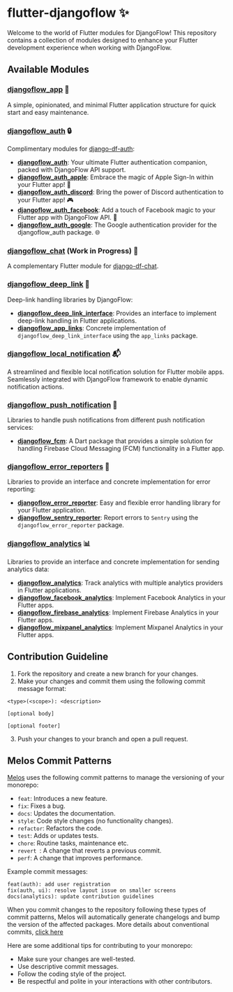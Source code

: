 # flutter-djangoflow ✨

Welcome to the world of Flutter modules for DjangoFlow! This repository contains a collection of modules designed to enhance your Flutter development experience when working with DjangoFlow.

## Available Modules

### [djangoflow_app](https://github.com/djangoflow/flutter-djangoflow/tree/main/packages/djangoflow_app) 📱

A simple, opinionated, and minimal Flutter application structure for quick start and easy maintenance.

### [djangoflow_auth](https://github.com/djangoflow/flutter-djangoflow/tree/main/packages/djangoflow_auth) 🔒

Complimentary modules for [django-df-auth](https://github.com/djangoflow/django-df-auth):

- **[djangoflow_auth](https://github.com/djangoflow/flutter-djangoflow/tree/main/packages/djangoflow_auth/djangoflow_auth)**: Your ultimate Flutter authentication companion, packed with DjangoFlow API support.
- **[djangoflow_auth_apple](https://github.com/djangoflow/flutter-djangoflow/tree/main/packages/djangoflow_auth/djangoflow_auth_apple)**: Embrace the magic of Apple Sign-In within your Flutter app! 🍏
- **[djangoflow_auth_discord](https://github.com/djangoflow/flutter-djangoflow/tree/main/packages/djangoflow_auth/djangoflow_auth_discord)**: Bring the power of Discord authentication to your Flutter app! 🎮
- **[djangoflow_auth_facebook](https://github.com/djangoflow/flutter-djangoflow/tree/main/packages/djangoflow_auth/djangoflow_auth_facebook)**: Add a touch of Facebook magic to your Flutter app with DjangoFlow API. 📘
- **[djangoflow_auth_google](https://github.com/djangoflow/flutter-djangoflow/tree/main/packages/djangoflow_auth/djangoflow_auth_google)**: The Google authentication provider for the djangoflow_auth package. 🌐

### [djangoflow_chat](https://github.com/djangoflow/flutter-djangoflow/tree/main/packages/djangoflow_chat) (Work in Progress) 📝

A complementary Flutter module for [django-df-chat](https://github.com/djangoflow/django-df-chat).

### [djangoflow_deep_link](https://github.com/djangoflow/flutter-djangoflow/tree/main/packages/djangoflow_deep_link) 🔗

Deep-link handling libraries by DjangoFlow:

- **[djangoflow_deep_link_interface](https://github.com/djangoflow/flutter-djangoflow/tree/main/packages/djangoflow_deep_link/djangoflow_deep_link_interface)**: Provides an interface to implement deep-link handling in Flutter applications.
- **[djangoflow_app_links](https://github.com/djangoflow/flutter-djangoflow/tree/main/packages/djangoflow_deep_link/djangoflow_app_links)**: Concrete implementation of `djangoflow_deep_link_interface` using the `app_links` package.

### [djangoflow_local_notification](https://github.com/djangoflow/flutter-djangoflow/tree/main/packages/djangoflow_local_notification) 📬

A streamlined and flexible local notification solution for Flutter mobile apps. Seamlessly integrated with DjangoFlow framework to enable dynamic notification actions.

### [djangoflow_push_notification](https://github.com/djangoflow/flutter-djangoflow/tree/main/packages/djangoflow_push_notification) 📢

Libraries to handle push notifications from different push notification services:

- **[djangoflow_fcm](https://github.com/djangoflow/flutter-djangoflow/tree/main/packages/djangoflow_push_notification/djangoflow_fcm)**: A Dart package that provides a simple solution for handling Firebase Cloud Messaging (FCM) functionality in a Flutter app.

### [djangoflow_error_reporters](https://github.com/djangoflow/flutter-djangoflow/tree/main/packages/djangoflow_error_reporters) 🚨

Libraries to provide an interface and concrete implementation for error reporting:

- **[djangoflow_error_reporter](https://github.com/djangoflow/flutter-djangoflow/tree/main/packages/djangoflow_error_reporters/djangoflow_error_reporter)**: Easy and flexible error handling library for your Flutter application.
- **[djangoflow_sentry_reporter](https://github.com/djangoflow/flutter-djangoflow/tree/main/packages/djangoflow_error_reporters/djangoflow_sentry_reporter)**: Report errors to `Sentry` using the `djangoflow_error_reporter` package.

### [djangoflow_analytics](https://github.com/djangoflow/flutter-djangoflow/tree/main/packages/djangoflow_analytics) 📊

Libraries to provide an interface and concrete implementation for sending analytics data:

- **[djangoflow_analytics](https://github.com/djangoflow/flutter-djangoflow/tree/main/packages/djangoflow_analytics/djangoflow_analytics)**: Track analytics with multiple analytics providers in Flutter applications.
- **[djangoflow_facebook_analytics](https://github.com/djangoflow/flutter-djangoflow/tree/main/packages/djangoflow_analytics/djangoflow_facebook_analytics)**: Implement Facebook Analytics in your Flutter apps.
- **[djangoflow_firebase_analytics](https://github.com/djangoflow/flutter-djangoflow/tree/main/packages/djangoflow_analytics/djangoflow_firebase_analytics)**: Implement Firebase Analytics in your Flutter apps.
- **[djangoflow_mixpanel_analytics](https://github.com/djangoflow/flutter-djangoflow/tree/main/packages/djangoflow_analytics/djangoflow_mixpanel_analytics)**: Implement Mixpanel Analytics in your Flutter apps.

## Contribution Guideline

1. Fork the repository and create a new branch for your changes.
2. Make your changes and commit them using the following commit message format:

```
<type>(<scope>): <description>

[optional body]

[optional footer]
```

3. Push your changes to your branch and open a pull request.

## Melos Commit Patterns

[Melos](https://pub.dev/packages/melos) uses the following commit patterns to manage the versioning of your monorepo:

- `feat`: Introduces a new feature.
- `fix`: Fixes a bug.
- `docs`: Updates the documentation.
- `style`: Code style changes (no functionality changes).
- `refactor`: Refactors the code.
- `test`: Adds or updates tests.
- `chore`: Routine tasks, maintenance etc.
- `revert `: A change that reverts a previous commit.
- `perf`: A change that improves performance.

Example commit messages:

```
feat(auth): add user registration
fix(auth, ui): resolve layout issue on smaller screens
docs(analytics): update contribution guidelines
```

When you commit changes to the repository following these types of commit patterns, Melos will automatically generate changelogs and bump the version of the affected packages. More details about conventional commits, [click here](https://www.conventionalcommits.org/en/v1.0.0/#specification)

Here are some additional tips for contributing to your monorepo:

- Make sure your changes are well-tested.
- Use descriptive commit messages.
- Follow the coding style of the project.
- Be respectful and polite in your interactions with other contributors.
